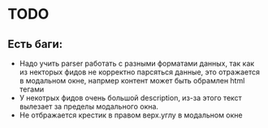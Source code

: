 # TODO

## Есть баги:

* Надо учить parser работать с разными форматами данных, так как из некторых фидов 
не корректно парсяться данные, это отражается в модальном окне, напрмер контент может быть обрамлен 
html тегами
* У некотрых фидов очень большой description, из-за этого текст вылезает за пределы модального окна.
* Не отбражается крестик в правом верх.углу в модальном окне

